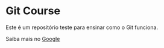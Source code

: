 # Git Course

Este é um repositório teste para ensinar como o Git funciona.

Saiba mais no [Google](http://google.com)